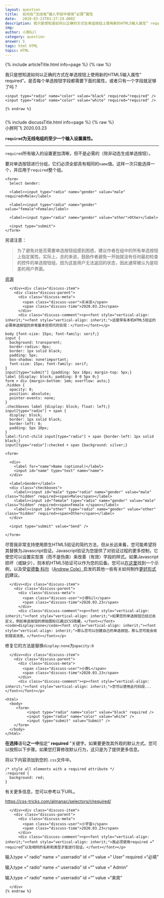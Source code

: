 ```yaml
---
layout: question
title:  如何在“无线电”输入字段中使用“必需”属性
date:   2020-03-23T03:27:29.000Z
description: 我只是想知道如何以正确的方式在单选按钮上使用新的HTML5输入属性“ required”。是否每个单选按钮字段都需要下面的属性，或者只有一个字段就足够了吗...
img: 
author: 小胖Gil
category: question
answer: 5
tags: html HTML
topic: HTML
---
```

<div class="article-root">
  <div class="article">
    {% include articleTitle.html info=page %}
    {% raw %}
    <div class="article-content"><p><font style="vertical-align: inherit;"><font style="vertical-align: inherit;">我只是想知道如何以正确的方式在单选按钮上使用新的HTML5输入属性“ required”。</font><font style="vertical-align: inherit;">是否每个单选按钮字段都需要下面的属性，或者只有一个字段就足够了吗？   </font></font></p>

<pre><code>&lt;input type="radio" name="color" value="black" required="required" /&gt;<font></font>
&lt;input type="radio" name="color" value="white" required="required" /&gt;<font></font>
</code></pre></div>
    {% endraw %}
  </div>
  <p style="height: 0;width:0;overflow: hidden;"> 第2729篇《如何在“无线电”输入字段中使用“必需”属性》来自Winter(https://github.com/aiyld/aiyld.github.io)的站点</p>
  <div class="discuss-wrapper">
    {% include discussTitle.html info=page %}
    {% raw %}
    <div class="discuss-item">
        <div class="discuss-parent">
          <div class="discuss-meta">
            <span class="discuss-user">小胖阿飞</span>
            <span class="discuss-time">2020.03.23</span>
          </div>
          <div class="discuss-comment"><p><strong><font style="vertical-align: inherit;"></font><code>required</code><font style="vertical-align: inherit;"><font style="vertical-align: inherit;">为无线电组的至少一个输入</font><font style="vertical-align: inherit;">设置</font><font style="vertical-align: inherit;">属性。</font></font></strong></p>

<hr>

<p><font style="vertical-align: inherit;"></font><code>required</code><font style="vertical-align: inherit;"><font style="vertical-align: inherit;">所有输入的</font><font style="vertical-align: inherit;">设置</font><font style="vertical-align: inherit;">更加清晰，但不是必需的（除非动态生成单选按钮）。</font></font></p>

<p><font style="vertical-align: inherit;"><font style="vertical-align: inherit;">要对单选按钮进行分组，它们必须全部具有相同的</font></font><code>name</code><font style="vertical-align: inherit;"><font style="vertical-align: inherit;">值。</font><font style="vertical-align: inherit;">这样一次只能选择一个，并应用于</font></font><code>required</code><font style="vertical-align: inherit;"><font style="vertical-align: inherit;">整个组。</font></font></p>

<p></p><div class="snippet" data-lang="js" data-hide="false" data-console="true" data-babel="false">
<div class="snippet-code">
<pre class="snippet-code-html lang-html prettyprint-override"><code>&lt;form&gt;<font></font>
  Select Gender:<font></font>
<font></font>
  &lt;label&gt;&lt;input type="radio" name="gender" value="male" required&gt;Male&lt;/label&gt;<font></font>
<font></font>
  &lt;label&gt;&lt;input type="radio" name="gender" value="female"&gt;Female&lt;/label&gt;<font></font>
<font></font>
  &lt;label&gt;&lt;input type="radio" name="gender" value="other"&gt;Other&lt;/label&gt;<font></font>
<font></font>
  &lt;input type="submit"&gt;<font></font>
&lt;/form&gt;</code></pre>
</div>
</div>
<p></p>

<p><font style="vertical-align: inherit;"><font style="vertical-align: inherit;">另请注意：</font></font></p>

<blockquote>
  <p><font style="vertical-align: inherit;"><font style="vertical-align: inherit;">为了避免对是否需要单选按钮组感到困惑，建议作者在组中的所有单选按钮上指定属性。</font><font style="vertical-align: inherit;">实际上，总的来说，鼓励作者避免一开始就没有任何最初检查的控件的单选按钮组，因为这是用户无法返回的状态，因此通常被认为是较差的用户界面。</font></font></p>
</blockquote>

<p><a href="http://www.w3.org/TR/html5/forms.html#the-required-attribute" rel="noreferrer"><font style="vertical-align: inherit;"><font style="vertical-align: inherit;">资源</font></font></a></p></div>
        </div>
        
      </div><div class="discuss-item">
        <div class="discuss-parent">
          <div class="discuss-meta">
            <span class="discuss-user">乐米亚</span>
            <span class="discuss-time">2020.03.23</span>
          </div>
          <div class="discuss-comment"><p><font style="vertical-align: inherit;"><font style="vertical-align: inherit;">这是带有本机HTML5验证的必需单选按钮的非常基本但现代的实现：</font></font></p>

<p></p><div class="snippet" data-lang="js" data-hide="false" data-console="true" data-babel="false">
<div class="snippet-code">
<pre class="snippet-code-css lang-css prettyprint-override"><code>body {font-size: 15px; font-family: serif;}<font></font>
input {<font></font>
  background: transparent;<font></font>
  border-radius: 0px;<font></font>
  border: 1px solid black;<font></font>
  padding: 5px;<font></font>
  box-shadow: none!important;<font></font>
  font-size: 15px; font-family: serif;<font></font>
}<font></font>
input[type="submit"] {padding: 5px 10px; margin-top: 5px;}<font></font>
label {display: block; padding: 0 0 5px 0;}<font></font>
form &gt; div {margin-bottom: 1em; overflow: auto;}<font></font>
.hidden {<font></font>
  opacity: 0; <font></font>
  position: absolute; <font></font>
  pointer-events: none;<font></font>
}<font></font>
.checkboxes label {display: block; float: left;}<font></font>
input[type="radio"] + span {<font></font>
  display: block;<font></font>
  border: 1px solid black;<font></font>
  border-left: 0;<font></font>
  padding: 5px 10px;<font></font>
}<font></font>
label:first-child input[type="radio"] + span {border-left: 1px solid black;}<font></font>
input[type="radio"]:checked + span {background: silver;}</code></pre>
<pre class="snippet-code-html lang-html prettyprint-override"><code>&lt;form&gt;<font></font>
<font></font>
  &lt;div&gt;<font></font>
    &lt;label for="name"&gt;Name (optional)&lt;/label&gt;<font></font>
    &lt;input id="name" type="text" name="name"&gt;<font></font>
  &lt;/div&gt;<font></font>
<font></font>
  &lt;label&gt;Gender&lt;/label&gt;<font></font>
  &lt;div class="checkboxes"&gt;<font></font>
    &lt;label&gt;&lt;input id="male" type="radio" name="gender" value="male" class="hidden" required&gt;&lt;span&gt;Male&lt;/span&gt;&lt;/label&gt;<font></font>
    &lt;label&gt;&lt;input id="female" type="radio" name="gender" value="male" class="hidden" required&gt;&lt;span&gt;Female &lt;/span&gt;&lt;/label&gt;<font></font>
    &lt;label&gt;&lt;input id="other" type="radio" name="gender" value="other" class="hidden" required&gt;&lt;span&gt;Other&lt;/span&gt;&lt;/label&gt;<font></font>
  &lt;/div&gt;<font></font>
<font></font>
  &lt;input type="submit" value="Send" /&gt;<font></font>
<font></font>
&lt;/form&gt;</code></pre>
</div>
</div>
<p></p>

<p><font style="vertical-align: inherit;"><font style="vertical-align: inherit;">尽管我非常支持使用原生HTML5验证的简约方法，但从长远来看，您可能希望将其替换为Javascript验证。</font><font style="vertical-align: inherit;">Javascript验证为您提供了对验证过程的更多控制，它使您可以设置实型类（而不是伪类）来改善（有效）字段的样式。</font><font style="vertical-align: inherit;">如果Javascript损坏（或缺少），则本机HTML5验证可以作为您的后备。</font><font style="vertical-align: inherit;">您可以</font></font><a href="https://jekyllcodex.org/contact/" rel="nofollow noreferrer"><font style="vertical-align: inherit;"><font style="vertical-align: inherit;">在这里</font></font></a><font style="vertical-align: inherit;"><font style="vertical-align: inherit;">找到一个示例</font><font style="vertical-align: inherit;">，以及</font><font style="vertical-align: inherit;">受</font><a href="https://uxdesign.cc/design-better-forms-96fadca0f49c" rel="nofollow noreferrer"><font style="vertical-align: inherit;">安德鲁·科尔</font></a><font style="vertical-align: inherit;">（</font><a href="https://uxdesign.cc/design-better-forms-96fadca0f49c" rel="nofollow noreferrer"><font style="vertical-align: inherit;">Andrew Cole）</font></a><font style="vertical-align: inherit;">启发的</font><font style="vertical-align: inherit;">其他一些有关如何制作</font></font><a href="https://jekyllcodex.org/without-plugin/better-forms/" rel="nofollow noreferrer"><font style="vertical-align: inherit;"><font style="vertical-align: inherit;">更好形式的</font></font></a><font style="vertical-align: inherit;"><font style="vertical-align: inherit;">建议</font><font style="vertical-align: inherit;">。</font></font><a href="https://uxdesign.cc/design-better-forms-96fadca0f49c" rel="nofollow noreferrer"><font style="vertical-align: inherit;"></font></a><font style="vertical-align: inherit;"></font></p></div>
        </div>
        
      </div><div class="discuss-item">
        <div class="discuss-parent">
          <div class="discuss-meta">
            <span class="discuss-user">小胖Gil</span>
            <span class="discuss-time">2020.03.23</span>
          </div>
          <div class="discuss-comment"><p><font style="vertical-align: inherit;"><font style="vertical-align: inherit;">如果您的单选按钮已经过自定义，例如单选按钮的原始图标已通过CSS隐藏，</font></font><code>display:none</code><font style="vertical-align: inherit;"><font style="vertical-align: inherit;">那么您可以创建自己的单选按钮，那么您可能会收到错误消息。</font></font></p>

<p><font style="vertical-align: inherit;"><font style="vertical-align: inherit;">修复它的方法是替换</font></font><code>display:none</code><font style="vertical-align: inherit;"><font style="vertical-align: inherit;">为</font></font><code>opacity:0</code></p></div>
        </div>
        
      </div><div class="discuss-item">
        <div class="discuss-parent">
          <div class="discuss-meta">
            <span class="discuss-user">小胖L</span>
            <span class="discuss-time">2020.03.23</span>
          </div>
          <div class="discuss-comment"><p><font style="vertical-align: inherit;"><font style="vertical-align: inherit;">您可以使用此代码段...</font></font></p>

<pre><code>&lt;html&gt;<font></font>
  &lt;body&gt;<font></font>
     &lt;form&gt;<font></font>
          &lt;input type="radio" name="color" value="black" required /&gt;<font></font>
          &lt;input type="radio" name="color" value="white" /&gt;<font></font>
          &lt;input type="submit" value="Submit" /&gt;<font></font>
    &lt;/form&gt;<font></font>
  &lt;/body&gt;<font></font>
&lt;/html&gt;<font></font>
</code></pre>

<p><font style="vertical-align: inherit;"><strong><font style="vertical-align: inherit;">在选择</font></strong><font style="vertical-align: inherit;">语句</font><strong><font style="vertical-align: inherit;">之一中</font></strong><font style="vertical-align: inherit;">指定“ </font></font><strong><font style="vertical-align: inherit;"><font style="vertical-align: inherit;">required</font></font></strong><font style="vertical-align: inherit;"><font style="vertical-align: inherit;"> ”关键字</font><font style="vertical-align: inherit;">。</font><font style="vertical-align: inherit;">如果要更改其外观的默认方式。</font><font style="vertical-align: inherit;">您可以按照以下步骤。</font><font style="vertical-align: inherit;">如果您打算修改默认行为，这只是为了提供更多信息。</font></font><strong><font style="vertical-align: inherit;"></font></strong><font style="vertical-align: inherit;"></font></p>

<p><font style="vertical-align: inherit;"><font style="vertical-align: inherit;">将以下内容添加到您的</font></font><code>.css</code><font style="vertical-align: inherit;"><font style="vertical-align: inherit;">文件中。</font></font></p>

<pre><code>/* style all elements with a required attribute */<font></font>
:required {<font></font>
  background: red;<font></font>
}<font></font>
</code></pre>

<p><font style="vertical-align: inherit;"><font style="vertical-align: inherit;">有关更多信息，您可以参考以下URL。</font></font></p>

<p><a href="https://css-tricks.com/almanac/selectors/r/required/" rel="nofollow noreferrer"><font style="vertical-align: inherit;"><font style="vertical-align: inherit;">https://css-tricks.com/almanac/selectors/r/required/</font></font></a></p></div>
        </div>
        
      </div><div class="discuss-item">
        <div class="discuss-parent">
          <div class="discuss-meta">
            <span class="discuss-user">小宇宙</span>
            <span class="discuss-time">2020.03.23</span>
          </div>
          <div class="discuss-comment"><p><font style="vertical-align: inherit;"><font style="vertical-align: inherit;">我必须使用required =“ required”以及相同的名称和类型才能进行验证。</font></font></p>

<p><font style="vertical-align: inherit;"><font style="vertical-align: inherit;">输入type =“ radio” name =“ userradio” id =“” value =“ User” required =“必填”</font></font></p>

<p><font style="vertical-align: inherit;"><font style="vertical-align: inherit;">输入type =“ radio” name =“ userradio” id =“” value =“ Admin” </font></font></p>

<p><font style="vertical-align: inherit;"><font style="vertical-align: inherit;">输入type =“ radio” name =“ userradio” id =“” value =“来宾” </font></font></p></div>
        </div>
        
      </div>
    {% endraw %}
  </div>
<div>

